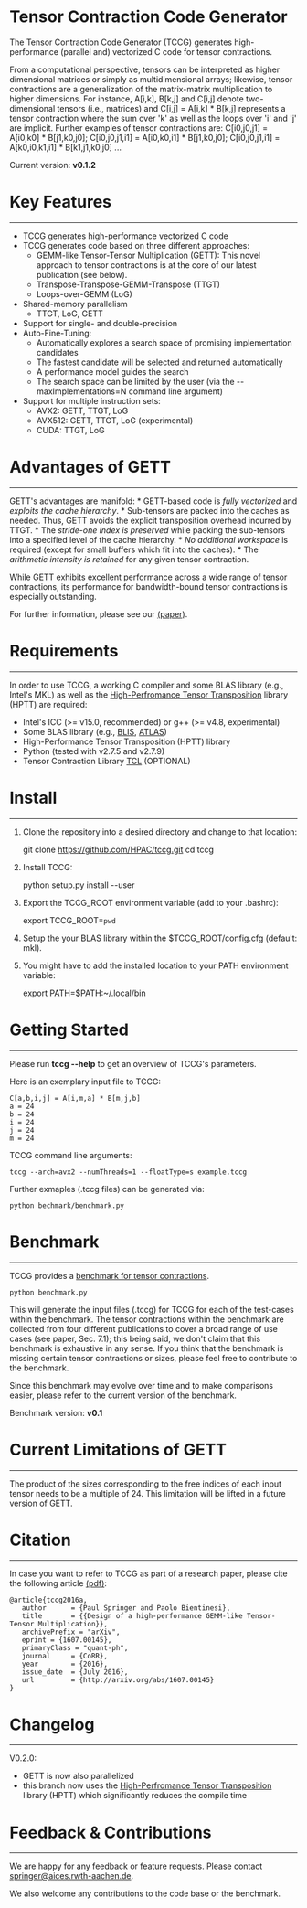 # Tensor Contraction Code Generator #

The Tensor Contraction Code Generator (TCCG) generates high-performance (parallel and) vectorized C code for tensor contractions.

From a computational perspective, tensors
can be interpreted as higher dimensional matrices or simply as
multidimensional arrays; likewise, tensor contractions
are a generalization of the matrix-matrix multiplication to higher
dimensions. For instance, A[i,k], B[k,j] and C[i,j] denote two-dimensional
tensors (i.e., matrices) and C[i,j] = A[i,k] * B[k,j] represents a tensor
contraction where the sum over 'k' as well as the loops over 'i' and 'j' are
implicit. Further examples of tensor contractions are: C[i0,j0,j1] = A[i0,k0] * B[j1,k0,j0];
C[i0,j0,j1,i1] = A[i0,k0,i1] * B[j1,k0,j0]; C[i0,j0,j1,i1] = A[k0,i0,k1,i1] * B[k1,j1,k0,j0] ...

Current version: **v0.1.2**

# Key Features
--------------

* TCCG generates high-performance vectorized C code
* TCCG generates code based on three different approaches:
    * GEMM-like Tensor-Tensor Multiplication (GETT): This novel approach to tensor contractions is at the core of our latest publication (see below).
    * Transpose-Transpose-GEMM-Transpose (TTGT)
    * Loops-over-GEMM (LoG)
* Shared-memory parallelism
    * TTGT, LoG, GETT
* Support for single- and double-precision
* Auto-Fine-Tuning:
    * Automatically explores a search space of promising implementation candidates
    * The fastest candidate will be selected and returned automatically
    * A performance model guides the search
    * The search space can be limited by the user (via the --maxImplementations=N command line argument)
* Support for multiple instruction sets:
    * AVX2: GETT, TTGT, LoG
    * AVX512: GETT, TTGT, LoG (experimental)
    * CUDA: TTGT, LoG

# Advantages of GETT
---------
GETT's advantages are manifold:
    * GETT-based code is *fully vectorized* and *exploits the cache hierarchy*.
        * Sub-tensors are packed into the caches as needed. Thus, GETT avoids the explicit transposition overhead incurred by TTGT.
    * The *stride-one index is preserved* while packing the sub-tensors into a specified level of the cache hierarchy.
    * *No additional workspace* is required (except for small buffers which fit into the caches).
    * The *arithmetic intensity is retained* for any given tensor contraction.

While GETT exhibits excellent performance across a wide range of tensor contractions, its performance for bandwidth-bound tensor contractions is especially outstanding.

For further information, please see our [(paper)](https://arxiv.org/abs/1607.00145).

# Requirements
--------------

In order to use TCCG, a working C compiler and some BLAS library (e.g., Intel's MKL) as well as the [High-Perfromance Tensor Transposition](https://github.com/springer13/HPTT) library (HPTT) are required:

* Intel's ICC (>= v15.0, recommended) or g++ (>= v4.8, experimental) 
* Some BLAS library (e.g., [BLIS](https://github.com/flame/blis), [ATLAS](http://math-atlas.sourceforge.net/))
* High-Performance Tensor Transposition (HPTT) library  
* Python (tested with v2.7.5 and v2.7.9)
* Tensor Contraction Library [TCL](https://github.com/springer13/tcl) (OPTIONAL)


# Install
---------

1. Clone the repository into a desired directory and change to that location:

    git clone https://github.com/HPAC/tccg.git
    cd tccg

2. Install TCCG:

    python setup.py install --user

3. Export the TCCG_ROOT environment variable (add to your .bashrc):

    export TCCG_ROOT=`pwd`

4. Setup the your BLAS library within the $TCCG_ROOT/config.cfg (default: mkl).

5. You might have to add the installed location to your PATH environment variable:
   
    export PATH=$PATH:~/.local/bin


# Getting Started
-----------------

Please run **tccg --help** to get an overview of TCCG's parameters.

Here is an exemplary input file to TCCG:

    C[a,b,i,j] = A[i,m,a] * B[m,j,b]
    a = 24
    b = 24
    i = 24
    j = 24
    m = 24

TCCG command line arguments: 

    tccg --arch=avx2 --numThreads=1 --floatType=s example.tccg

Further exmaples (.tccg files) can be generated via:

    python bechmark/benchmark.py

# Benchmark
-----------

TCCG provides a [benchmark for tensor contractions](https://github.com/HPAC/tccg/blob/master/benchmark/).

    python benchmark.py

This will generate the input files (.tccg) for TCCG for each of the test-cases within the benchmark.
The tensor contractions within the benchmark are collected from four different publications to cover a broad range of use cases (see paper, Sec. 7.1); this being said, we don't claim that this benchmark is exhaustive in any sense.
If you think that the benchmark is missing certain tensor contractions or sizes, please feel free to contribute to the benchmark.

Since this benchmark may evolve over time and to make comparisons easier, please refer to the current version of the benchmark.

Benchmark version: **v0.1**

# Current Limitations of GETT
--------------
The product of the sizes corresponding to the free indices of each input tensor needs to be a
multiple of 24. This limitation will be lifted in a future version of GETT.

# Citation
-----------
In case you want to refer to TCCG as part of a research paper, please cite the following
article [(pdf)](https://arxiv.org/abs/1607.00145):
```
@article{tccg2016a,
   author      = {Paul Springer and Paolo Bientinesi},
   title       = {{Design of a high-performance GEMM-like Tensor-Tensor Multiplication}},
   archivePrefix = "arXiv",
   eprint = {1607.00145},
   primaryClass = "quant-ph",
   journal     = {CoRR},
   year        = {2016},
   issue_date  = {July 2016},
   url         = {http://arxiv.org/abs/1607.00145}
}
``` 

# Changelog
-----------
V0.2.0:
   * GETT is now also parallelized
   * this branch now uses the [High-Perfromance Tensor Transposition](https://github.com/springer13/HPTT) library (HPTT) which significantly reduces the compile time

# Feedback & Contributions
-----------
We are happy for any feedback or feature requests. Please contact springer@aices.rwth-aachen.de.

We also welcome any contributions to the code base or the benchmark.
